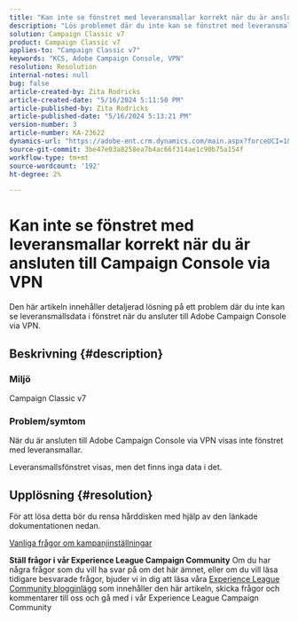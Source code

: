 ```yaml
---
title: "Kan inte se fönstret med leveransmallar korrekt när du är ansluten till Campaign Console via VPN"
description: "Lös problemet där du inte kan se fönstret med leveransmallar när du är ansluten till Campaign Console via VPN. Du bör utföra en hård cache."
solution: Campaign Classic v7
product: Campaign Classic v7
applies-to: "Campaign Classic v7"
keywords: "KCS, Adobe Campaign Console, VPN"
resolution: Resolution
internal-notes: null
bug: false
article-created-by: Zita Rodricks
article-created-date: "5/16/2024 5:11:50 PM"
article-published-by: Zita Rodricks
article-published-date: "5/16/2024 5:13:21 PM"
version-number: 3
article-number: KA-23622
dynamics-url: "https://adobe-ent.crm.dynamics.com/main.aspx?forceUCI=1&pagetype=entityrecord&etn=knowledgearticle&id=2c7f6a5e-a713-ef11-9f89-6045bd0298d4"
source-git-commit: 3be47e03a8258ea7b4ac66f314ae1c90b75a154f
workflow-type: tm+mt
source-wordcount: '192'
ht-degree: 2%

---
```


# Kan inte se fönstret med leveransmallar korrekt när du är ansluten till Campaign Console via VPN


Den här artikeln innehåller detaljerad lösning på ett problem där du inte kan se leveransmallsdata i fönstret när du ansluter till Adobe Campaign Console via VPN.

## Beskrivning {#description}


### <b>Miljö</b>

Campaign Classic v7

### <b>Problem/symtom</b>

När du är ansluten till Adobe Campaign Console via VPN visas inte fönstret med leveransmallar.

Leveransmallsfönstret visas, men det finns inga data i det.


## Upplösning {#resolution}


För att lösa detta bör du rensa hårddisken med hjälp av den länkade dokumentationen nedan.

[Vanliga frågor om kampanjinställningar](https://experienceleague.adobe.com/docs/campaign-classic/using/getting-started/starting-with-adobe-campaign/faq/faq-campaign-config.html?lang=en#perform-hard-cache-clear)


<b>Ställ frågor i vår Experience League Campaign Community</b>
Om du har några frågor som du vill ha svar på om det här ämnet, eller om du vill läsa tidigare besvarade frågor, bjuder vi in dig att läsa våra [Experience League Community blogginlägg](https://experienceleaguecommunities.adobe.com/t5/adobe-campaign-classic-blogs/introducing-top-kcs-articles-curated-for-your-troubleshooting/bc-p/672426#M132 "Följ länk") som innehåller den här artikeln, skicka frågor och kommentarer till oss och gå med i vår Experience League Campaign Community


